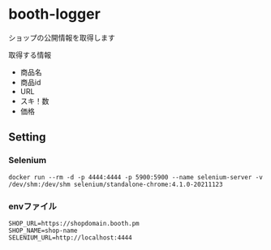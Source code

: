 # booth-logger
ショップの公開情報を取得します

取得する情報
- 商品名
- 商品id
- URL
- スキ！数
- 価格

## Setting

### Selenium
```
docker run --rm -d -p 4444:4444 -p 5900:5900 --name selenium-server -v /dev/shm:/dev/shm selenium/standalone-chrome:4.1.0-20211123
```

### envファイル
```
SHOP_URL=https://shopdomain.booth.pm
SHOP_NAME=shop-name
SELENIUM_URL=http://localhost:4444
```
